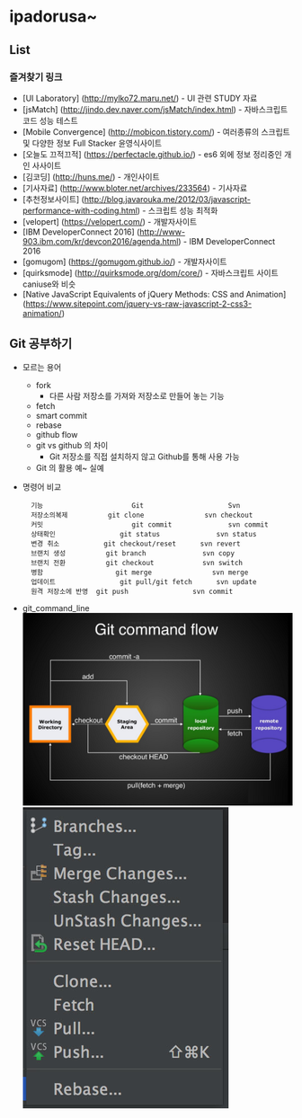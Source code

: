 # ipadorusa~

## List

### **즐겨찾기 링크**
- [UI Laboratory] (http://mylko72.maru.net/) - UI 관련 STUDY 자료
- [jsMatch] (http://jindo.dev.naver.com/jsMatch/index.html) - 자바스크립트 코드 성능 테스트
- [Mobile Convergence] (http://mobicon.tistory.com/) - 여러종류의 스크립트 및 다양한 정보 Full Stacker 윤영식사이트
- [오늘도 끄적끄적] (https://perfectacle.github.io/) - es6 외에 정보 정리중인 개인 사사이트
- [김코딩] (http://huns.me/) - 개인사이트
- [기사자료] (http://www.bloter.net/archives/233564) - 기사자료
- [추천정보사이트] (http://blog.javarouka.me/2012/03/javascript-performance-with-coding.html) - 스크립트 성능 최적화
- [velopert] (https://velopert.com/) - 개발자사이트
- [IBM DeveloperConnect 2016] (http://www-903.ibm.com/kr/devcon2016/agenda.html) - IBM DeveloperConnect 2016
- [gomugom] (https://gomugom.github.io/) - 개발자사이트
- [quirksmode] (http://quirksmode.org/dom/core/) - 자바스크립트 사이트 caniuse와 비슷
- [Native JavaScript Equivalents of jQuery Methods: CSS and Animation] (https://www.sitepoint.com/jquery-vs-raw-javascript-2-css3-animation/)


## **Git 공부하기**
- 모르는 용어
	- fork
	    - 다른 사람 저장소를 가져와 저장소로 만들어 놓는 기능
	- fetch
	- smart commit
	- rebase
	- github flow
	- git vs github 의 차이
	    - Git 저장소를 직접 설치하지 않고 Github를 통해 사용 가능
    - Git 의 활용 예~ 실예

- 명령어 비교

		기능           			Git 			        Svn
		저장소의복제    		git clone   			svn checkout
		커밋           		    git commit  			svn commit
		상태확인				git status  			svn status
		변경 취소			git checkout/reset 		svn revert
		브랜치 생성			git branch				svn copy
		브랜치 전환			git checkout			svn switch
		병함					git merge				svn merge
		업데이트				git pull/git fetch		svn update
		원격 저장소에 반영	git push				svn commit
- git_command_line
![Alt text](https://github.com/ipadorusa/2017_list/blob/master/img/git/git_command_line.jpg?raw=true)
![Alt text](https://github.com/ipadorusa/2017_list/blob/master/img/git/git_command_01.jpg?raw=true)
